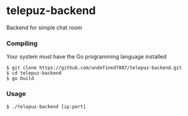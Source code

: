 # telepuz-backend
Backend for simple chat room

### Compiling
Your system must have the Go programming language installed
```
$ git clone https://github.com/undefined7887/telepuz-backend.git
$ cd telepuz-backend
$ go build
```

### Usage
```
$ ./telepuz-backend [ip:port]
```

